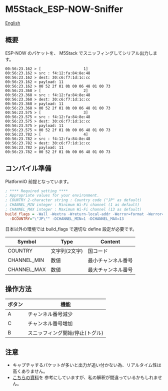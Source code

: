 # M5Stack_ESP-NOW-Sniffer

[English](README.md)

## 概要
ESP-NOW のパケットを、 M5Stack でスニッフィングしてシリアル出力します。

```log
00:56:23.162 > [                   1]
00:56:23.162 > src : f4:12:fa:84:8e:48
00:56:23.162 > dest: 30:c6:f7:1d:1c:cc
00:56:23.162 > payload: 11
00:56:23.162 > 00 52 2f 01 0b 00 06 48 01 00 73 
00:56:23.368 > [                   2]
00:56:23.368 > src : f4:12:fa:84:8e:48
00:56:23.368 > dest: 30:c6:f7:1d:1c:cc
00:56:23.368 > payload: 11
00:56:23.368 > 00 52 2f 01 0b 00 06 48 01 00 73 
00:56:23.575 > [                   3]
00:56:23.575 > src : f4:12:fa:84:8e:48
00:56:23.575 > dest: 30:c6:f7:1d:1c:cc
00:56:23.575 > payload: 11
00:56:23.575 > 00 52 2f 01 0b 00 06 48 01 00 73 
00:56:23.782 > [                   4]
00:56:23.782 > src : f4:12:fa:84:8e:48
00:56:23.782 > dest: 30:c6:f7:1d:1c:cc
00:56:23.782 > payload: 11
00:56:23.782 > 00 52 2f 01 0b 00 06 48 01 00 73 
```

## コンパイル準備
PlatformIO 前提となっています。
```ini
; **** Required setting ****
; Appropriate values for your environment.
; COUNTRY 2-character string : Country code ("JP" as default)
; CHANNEL_MIN integer : Minimum Wi-Fi channel (1 as default)
; CHANNEL_MAX integer : Maximum Wi-Fi channel (13 as default)
build_flags = -Wall -Wextra -Wreturn-local-addr -Werror=format -Werror=return-local-addr
  -DCOUNTRY="\"JP\"" -DCHANNEL_MIN=1 -DCHANNEL_MAX=13
```
日本以外の環境では build_flags で適切な define 設定が必要です。

| Symbol      | Type          | Content            |
|---|---|---|
| COUNTRY     | 文字列(2文字) | 国コード           |
| CHANNEL_MIN | 数値          | 最小チャンネル番号 |
| CHANNEL_MAX | 数値          | 最大チャンネル番号 |


## 操作方法

| ボタン | 機能 |
|---|---|
|A|チャンネル番号減少|
|C|チャンネル番号増加|
|B|スニッフィング開始/停止(トグル)|

## 注意
- キャプチャするパケットが多いと出力が追い付かない為、リアルタイム性は高くありません。
- [こちらの資料](https://docs.espressif.com/projects/esp-idf/en/stable/esp32/api-reference/network/esp_now.html#frame-format)を
参考にしていますが、私の解釈が間違っているかもしれません。

